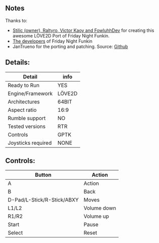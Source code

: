 ## Notes

Thanks to:
* [Stilic (owner), Raltyro, Victor Kaoy and FowluhhDev](https://github.com/Stilic/FNF-LOVE) for creating this awesome LÖVE2D Port of Friday Night Funkin.
* [The developers](https://github.com/FunkinCrew/awesome-funkin-resources#funkin-resources) of Friday Night Funkin
* JanTrueno for the porting and patching. Source: [Github](https://github.com/JanTrueno/FNF-LOVE)

## Details:

|Detail  | info |
|--|--|
| Ready to Run | YES |
| Engine/Framework | LÖVE2D |
| Architectures | 64BIT|
| Aspect ratio | 16:9 |
| Rumble support | NO |
| Tested versions| RTR | 
| Controls | GPTK |
| Joysticks required | NONE |


## Controls:

| Button | Action |
|--|--| 
|A|Action|
|B|Back|
|D-Pad/L-Stick/R-Stick/ABXY|Moves|
|L1/L2|Volume down|
|R1/R2|Volume up|
|Start|Pause|
|Select|Reset|

